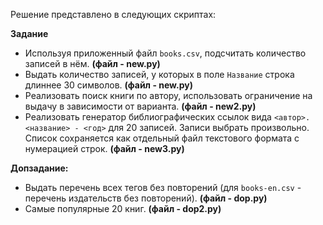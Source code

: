 Решение представлено в следующих скриптах:

**Задание**
* Используя приложенный файл ```books.csv```, подсчитать количество записей в нём. **(файл - new.py)**
* Выдать количество записей, у которых в поле ```Название``` строка длиннее 30 символов. **(файл - new.py)**
* Реализовать поиск книги по автору, использовать ограничение на выдачу в зависимости от варианта. **(файл - new2.py)**
* Реализовать генератор библиографических ссылок вида ```<автор>. <название> - <год>``` для 20 записей. Записи выбрать произвольно. Список сохраняется как отдельный файл текстового формата с нумерацией строк. **(файл - new3.py)**

**Допзадание:**
* Выдать перечень всех тегов без повторений (для ```books-en.csv``` - перечень издательств без повторений). **(файл - dop.py)**
* Самые популярные 20 книг. **(файл - dop2.py)**
